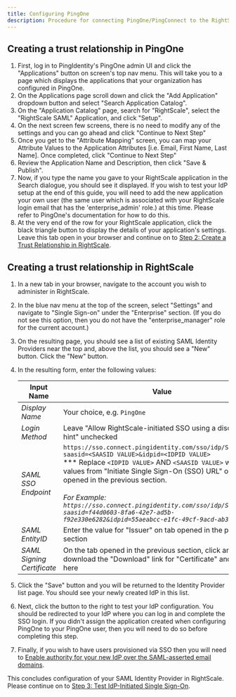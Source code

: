 ```yaml
---
title: Configuring PingOne
description: Procedure for connecting PingOne/PingConnect to the RightScale Cloud Management Platform.
---
```


## Creating a trust relationship in PingOne

1. First, log in to PingIdentity's PingOne admin UI and click the "Applications" button on screen's top nav menu. This will take you to a page which displays the applications that your organization has configured in PingOne.
1. On the Applications page scroll down and click the "Add Application" dropdown button and select "Search Application Catalog".
1. On the "Application Catalog" page, search for "RightScale", select the "RightScale SAML" Application, and click "Setup".
1. On the next screen few screens, there is no need to modify any of the settings and you can go ahead and click "Continue to Next Step"
1. Once you get to the "Attribute Mapping" screen, you can map your Attribute Values to the Application Attributes [i.e. Email, First Name, Last Name].  Once completed, click "Continue to Next Step"
1. Review the Application Name and Description, then click "Save & Publish".
1. Now, if you type the name you gave to your RightScale application in the Search dialogue, you should see it displayed. If you wish to test your IdP setup at the end of this guide, you will need to add the new application your own user (the same user which is associated with your RightScale login email that has the 'enterprise_admin' role.) at this time. Please refer to PingOne's documentation for how to do this.
1. At the very end of the row for your RightScale application, click the black triangle button to display the details of your application's settings. Leave this tab open in your browser and continue on to [Step 2: Create a Trust Relationship in RightScale](index.html#step-2:-create-a-trust-relationship-in-rightscale).

## Creating a trust relationship in RightScale

1. In a new tab in your browser, navigate to the account you wish to administer in RightScale.
1. In the blue nav menu at the top of the screen, select "Settings" and navigate to "Single Sign-on" under the "Enterprise" section. (If you do not see this option, then you do not have the "enterprise_manager" role for the current account.)
1. On the resulting page, you should see a list of existing SAML Identity Providers near the top and, above the list, you should see a "New" button. Click the "New" button.
1. In the resulting form, enter the following values:

    | Input Name | Value |
    | ---------- | ----- |
    | *Display Name* | Your choice, e.g. `PingOne` |
    | *Login Method* | Leave "Allow RightScale-initiated SSO using a discovery hint" unchecked |
    | *SAML SSO Endpoint* | `https://sso.connect.pingidentity.com/sso/idp/SSO.saml2?saasid=<SAASID VALUE>&idpid=<IDPID VALUE>` <br /> *** Replace `<IDPID VALUE>` AND `<SAASID VALUE>` with the values from "Initiate Single Sign-On (SSO) URL" on tab opened in the previous section.<br /><br /><i>For Example: <br /> <i>`https://sso.connect.pingidentity.com/sso/idp/SSO.saml2?saasid=f44d0603-8fa6-42e7-ad5b-f92e330e6282&idpid=55aeabcc-e1fc-49cf-9acd-ab361728521a`</i> |
    | *SAML EntityID* | Enter the value for "Issuer" on tab opened in the previous section |
    | *SAML Signing Certificate* | On the tab opened in the previous section, click and download the "Download" link for "Certificate" and upload here |

1. Click the "Save" button and you will be returned to the Identity Provider list page. You should see your newly created IdP in this list.
1. Next, click the button to the right to test your IdP configuration. You should be redirected to your IdP where you can log in and complete the SSO login. If you didn't assign the application created when configuring PingOne to your PingOne user, then you will need to do so before completing this step.
1. Finally, if you wish to have users provisioned via SSO then you will need to [Enable authority for your new IdP over the SAML-asserted email domains](../../saml/registering_idp_authority.html).

This concludes configuration of your SAML Identity Provider in RightScale. Please continue on to [Step 3: Test IdP-Initiated Single Sign-On](index.html#detailed-instructions-step-3--test-idp-initiated-single-sign-on).
